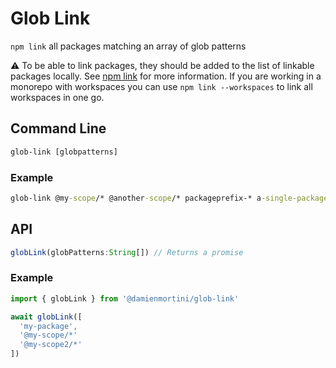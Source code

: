 # Glob Link

`npm link` all packages matching an array of glob patterns

⚠️ To be able to link packages, they should be added to the list of linkable packages locally. See [npm link](https://docs.npmjs.com/cli/link) for more information.
If you are working in a monorepo with workspaces you can use `npm link --workspaces` to link all workspaces in one go.

## Command Line

```cmd
glob-link [globpatterns]
```

### Example

```cmd
glob-link @my-scope/* @another-scope/* packageprefix-* a-single-package ...
```

## API

```js
globLink(globPatterns:String[]) // Returns a promise
```

### Example

```js
import { globLink } from '@damienmortini/glob-link'

await globLink([
  'my-package',
  '@my-scope/*'
  '@my-scope2/*'
])
```
